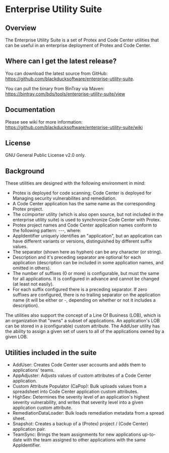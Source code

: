# Enterprise Utility Suite
## Overview

The Enterprise Utility Suite is a set of Protex and Code Center utilities that can be useful in an enterprise deployment of Protex and Code Center.

## Where can I get the latest release?

You can download the latest source from GitHub: https://github.com/blackducksoftware/enterprise-utility-suite.

You can pull the binary from BinTray via Maven: https://bintray.com/bds/tools/enterprise-utility-suite/view

## Documentation

Please see wiki for more information: https://github.com/blackducksoftware/enterprise-utility-suite/wiki

## License

GNU General Public License v2.0 only.

## Background ##
These utilities are designed with the following environment in mind:

 - Protex is deployed for code scanning; Code Center is deployed for Managing security vulnerabilites and remediation.
 - A Code Center application has the same name as the corresponding Protex project.
 - The ccimporter utility (which is also open source, but not included in the enterprise utility suite) is used to synchronize Code Center with Protex.
 - Protex project names and Code Center application names conform to the following pattern: <AppIdentifier>-<description>-<suffix1>-<suffix2>, where:
 - AppIdentifier uniquely identifies an "application", but an application can have different variants or versions, distinguished by different suffix values.
 - The separator (shown here as hyphen) can be any character (or string).
 - Description and it's preceding separator are optional for each application (description can be included in some application names, and omitted in others).
 - The number of suffixes (0 or more) is configurable, but must the same for all applications. It is configured in advance and cannot be changed (at least not easily).
 - For each suffix configured there is a preceding separator. If zero suffixes are configured, there is no trailing separator on the application name (it will be either <AppIdentifier> or <AppIdentifier>-<description>, depending on whether or not it includes a description).

The utilities also support the concept of a Line Of Business (LOB), which is an organization that "owns" a subset of applications. An application's LOB can be stored in a (configurable) custom attribute. The AddUser utility has the ability to assign a given set of users to all of the applications owned by a given LOB.

## Utilities included in the suite ##
 - AddUser: Creates Code Center user accounts and adds them to applications' teams.
 - AppAdjuster: Adjusts values of custom attributes of a Code Center application.
 - Custom Attribute Populator (CaPop): Bulk uploads values from a spreadsheet into Code Center application custom attributes.
 - HighSev: Determines the severity level of an application's highest severity vulnerability, and writes that severity level into a given application custom attribute.
 - RemediationDataLoader: Bulk loads remediation metadata from a spread sheet.
 - Snapshot: Creates a backup of a (Protex) project / (Code Center) application pair.
 - TeamSync: Brings the team assignments for new applications up-to-date with the team assigned to other applications with the same AppIdentifier.